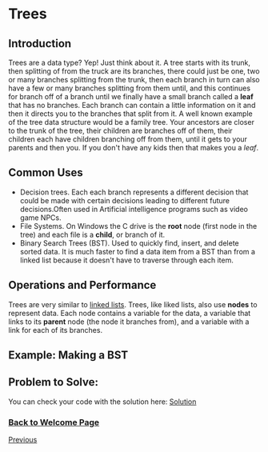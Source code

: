 # Trees

<!-- Introduction -->
## Introduction

Trees are a data type? Yep! Just think about it. A tree starts with its trunk, then splitting of from the  truck are its branches, there could just be one, two or many branches splitting from the trunk, then each branch in turn can also have a few or many branches splitting from them until, and this continues for branch off of a branch until we finally have a small branch called a **leaf** that has no branches. Each branch can contain a little information on it and then it directs you to the branches that split from it. A well known example of the tree data structure would be a family tree. Your ancestors are closer to the trunk of the tree, their children are branches off of them, their children each have children branching off from them, until it gets to your parents and then you. If you don't have any kids then that makes you a _leaf_.

<!-- Common uses -->
## Common Uses

- Decision trees. Each each branch represents a different decision that could be made with certain decisions leading to different future decisions.Often used in Artificial intelligence programs such as video game NPCs. 
- File Systems. On Windows the C drive is the **root** node (first node in the tree) and each file is a **child**, or branch of it. 
- Binary Search Trees (BST). Used to quickly find, insert, and delete sorted data. It is much faster to find a data item from a BST than from a linked list because it doesn't have to traverse through each item. 

<!-- Operations -->
## Operations and Performance

Trees are very similar to [linked lists](2-topic.md). Trees, like liked lists, also use **nodes** to represent data. Each node contains a variable  for the data, a variable that links to its **parent** node (the node it branches from), and a variable with a link for each of its branches.

<!-- Example -->
## Example: Making a BST

<!-- Problem to Solve -->
## Problem to Solve:

<!-- Link to Solution -->
You can check your code with the solution here: [Solution](tbd.py)

### [Back to Welcome Page](0-welcome.md)

[Previous](2-topic.md)